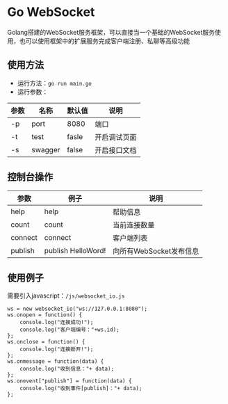 # Go WebSocket
Golang搭建的WebSocket服务框架，可以直接当一个基础的WebSocket服务使用，也可以使用框架中的扩展服务完成客户端注册、私聊等高级功能

## 使用方法
* 运行方法：`go run main.go`
* 运行参数：

参数 | 名称    | 默认值 | 说明
-----|---------|--------|---------
-p   | port    | 8080   | 端口
-t   | test    | fasle  | 开启调试页面
-s   | swagger | false  | 开启接口文档

## 控制台操作

参数    | 例子                | 说明
--------|---------------------|-------------
help    | help                | 帮助信息
count   | count               | 当前连接数量
connect | connect             | 客户端列表
publish | publish HelloWord!  | 向所有WebSocket发布信息

## 使用例子
需要引入javascript：`/js/websocket_io.js`
```
ws = new websocket_io("ws://127.0.0.1:8080");
ws.onopen = function() {
    console.log("连接成功!");
    console.log("客户端编号："+ws.id);
};
ws.onclose = function() {
    console.log("连接断开!");
};
ws.onmessage = function(data) {
    console.log("收到信息："+ data);
};
ws.onevent["publish"] = function(data) {
    console.log("收到事件[publish]："+ data);
};
```
